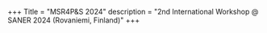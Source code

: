+++
Title = "MSR4P&S 2024"
description = "2nd International Workshop @ SANER 2024 (Rovaniemi, Finland)"
+++

